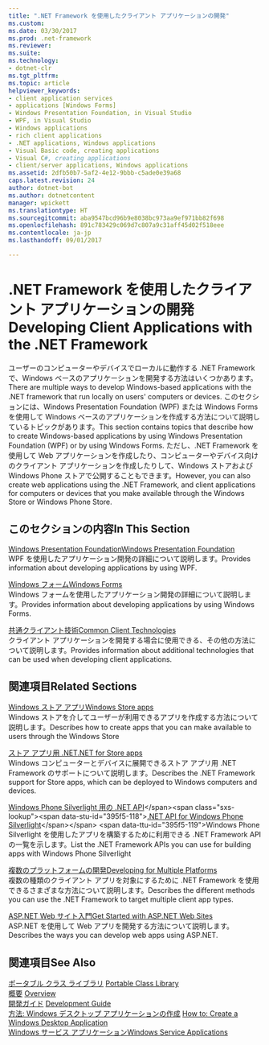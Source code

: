 ```yaml
---
title: ".NET Framework を使用したクライアント アプリケーションの開発"
ms.custom: 
ms.date: 03/30/2017
ms.prod: .net-framework
ms.reviewer: 
ms.suite: 
ms.technology:
- dotnet-clr
ms.tgt_pltfrm: 
ms.topic: article
helpviewer_keywords:
- client application services
- applications [Windows Forms]
- Windows Presentation Foundation, in Visual Studio
- WPF, in Visual Studio
- Windows applications
- rich client applications
- .NET applications, Windows applications
- Visual Basic code, creating applications
- Visual C#, creating applications
- client/server applications, Windows applications
ms.assetid: 2dfb50b7-5af2-4e12-9bbb-c5ade0e39a68
caps.latest.revision: 24
author: dotnet-bot
ms.author: dotnetcontent
manager: wpickett
ms.translationtype: HT
ms.sourcegitcommit: aba9547bcd96b9e8038bc973aa9ef971bb82f698
ms.openlocfilehash: 891c783429c069d7c807a9c31aff45d02f518eee
ms.contentlocale: ja-jp
ms.lasthandoff: 09/01/2017

---
```

# <a name="developing-client-applications-with-the-net-framework"></a><span data-ttu-id="395f5-102">.NET Framework を使用したクライアント アプリケーションの開発</span><span class="sxs-lookup"><span data-stu-id="395f5-102">Developing Client Applications with the .NET Framework</span></span>
<span data-ttu-id="395f5-103">ユーザーのコンピューターやデバイスでローカルに動作する .NET Framework で、Windows ベースのアプリケーションを開発する方法はいくつかあります。</span><span class="sxs-lookup"><span data-stu-id="395f5-103">There are multiple ways to develop Windows-based applications with the .NET framework that run locally on users' computers or devices.</span></span> <span data-ttu-id="395f5-104">このセクションには、Windows Presentation Foundation (WPF) または Windows Forms を使用して Windows ベースのアプリケーションを作成する方法について説明しているトピックがあります。</span><span class="sxs-lookup"><span data-stu-id="395f5-104">This section contains topics that describe how to create Windows-based applications by using Windows Presentation Foundation (WPF) or by using Windows Forms.</span></span> <span data-ttu-id="395f5-105">ただし、.NET Framework を使用して Web アプリケーションを作成したり、コンピューターやデバイス向けのクライアント アプリケーションを作成したりして、Windows ストアおよび Windows Phone ストアで公開することもできます。</span><span class="sxs-lookup"><span data-stu-id="395f5-105">However, you can also create web applications using the .NET Framework, and client applications for computers or devices that you make available through the Windows Store or Windows Phone Store.</span></span>  
  
## <a name="in-this-section"></a><span data-ttu-id="395f5-106">このセクションの内容</span><span class="sxs-lookup"><span data-stu-id="395f5-106">In This Section</span></span>  
 [<span data-ttu-id="395f5-107">Windows Presentation Foundation</span><span class="sxs-lookup"><span data-stu-id="395f5-107">Windows Presentation Foundation</span></span>](../../docs/framework/wpf/index.md)  
 <span data-ttu-id="395f5-108">WPF を使用したアプリケーション開発の詳細について説明します。</span><span class="sxs-lookup"><span data-stu-id="395f5-108">Provides information about developing applications by using WPF.</span></span>  
  
 [<span data-ttu-id="395f5-109">Windows フォーム</span><span class="sxs-lookup"><span data-stu-id="395f5-109">Windows Forms</span></span>](../../docs/framework/winforms/index.md)  
 <span data-ttu-id="395f5-110">Windows フォームを使用したアプリケーション開発の詳細について説明します。</span><span class="sxs-lookup"><span data-stu-id="395f5-110">Provides information about developing applications by using Windows Forms.</span></span>  
  
 [<span data-ttu-id="395f5-111">共通クライアント技術</span><span class="sxs-lookup"><span data-stu-id="395f5-111">Common Client Technologies</span></span>](../../docs/framework/common-client-technologies/index.md)  
 <span data-ttu-id="395f5-112">クライアント アプリケーションを開発する場合に使用できる、その他の方法について説明します。</span><span class="sxs-lookup"><span data-stu-id="395f5-112">Provides information about additional technologies that can be used when developing client applications.</span></span>  
  
## <a name="related-sections"></a><span data-ttu-id="395f5-113">関連項目</span><span class="sxs-lookup"><span data-stu-id="395f5-113">Related Sections</span></span>  
 [<span data-ttu-id="395f5-114">Windows ストア アプリ</span><span class="sxs-lookup"><span data-stu-id="395f5-114">Windows Store apps</span></span>](http://msdn.microsoft.com/windows/apps/)  
 <span data-ttu-id="395f5-115">Windows ストアを介してユーザーが利用できるアプリを作成する方法について説明します。</span><span class="sxs-lookup"><span data-stu-id="395f5-115">Describes how to create apps that you can make available to users through the Windows Store</span></span>  
  
 [<span data-ttu-id="395f5-116">ストア アプリ用 .NET</span><span class="sxs-lookup"><span data-stu-id="395f5-116">.NET for Store apps</span></span>](http://msdn.microsoft.com/library/windows/apps/br230302.aspx)  
 <span data-ttu-id="395f5-117">Windows コンピューターとデバイスに展開できるストア アプリ用 .NET Framework のサポートについて説明します。</span><span class="sxs-lookup"><span data-stu-id="395f5-117">Describes the .NET Framework support for Store apps, which can be deployed to Windows computers and devices.</span></span>  
  
 <span data-ttu-id="395f5-118">[Windows Phone Silverlight 用の .NET API](http://msdn.microsoft.com/library/windows/apps/xaml/jj207211\(v=vs.105\).aspx)</span><span class="sxs-lookup"><span data-stu-id="395f5-118">[.NET API for Windows Phone Silverlight](http://msdn.microsoft.com/library/windows/apps/xaml/jj207211\(v=vs.105\).aspx)</span></span>  
 <span data-ttu-id="395f5-119">Windows Phone Silverlight を使用したアプリを構築するために利用できる .NET Framework API の一覧を示します。</span><span class="sxs-lookup"><span data-stu-id="395f5-119">List the .NET Framework APIs you can use for building apps with Windows Phone Silverlight</span></span>  
  
 [<span data-ttu-id="395f5-120">複数のプラットフォームの開発</span><span class="sxs-lookup"><span data-stu-id="395f5-120">Developing for Multiple Platforms</span></span>](../../docs/standard/cross-platform/index.md)  
 <span data-ttu-id="395f5-121">複数の種類のクライアント アプリを対象にするために .NET Framework を使用できるさまざまな方法について説明します。</span><span class="sxs-lookup"><span data-stu-id="395f5-121">Describes the different methods you can use the .NET Framework to target multiple client app types.</span></span>  
  
 [<span data-ttu-id="395f5-122">ASP.NET Web サイト入門</span><span class="sxs-lookup"><span data-stu-id="395f5-122">Get Started with ASP.NET Web Sites</span></span>](http://www.asp.net/get-started/websites)  
 <span data-ttu-id="395f5-123">ASP.NET を使用して Web アプリを開発する方法について説明します。</span><span class="sxs-lookup"><span data-stu-id="395f5-123">Describes the ways you can develop web apps using ASP.NET.</span></span>  
  
## <a name="see-also"></a><span data-ttu-id="395f5-124">関連項目</span><span class="sxs-lookup"><span data-stu-id="395f5-124">See Also</span></span>  
 <span data-ttu-id="395f5-125">[ポータブル クラス ライブラリ](../../docs/standard/cross-platform/cross-platform-development-with-the-portable-class-library.md) </span><span class="sxs-lookup"><span data-stu-id="395f5-125">[Portable Class Library](../../docs/standard/cross-platform/cross-platform-development-with-the-portable-class-library.md) </span></span>  
 <span data-ttu-id="395f5-126">[概要](../../docs/framework/get-started/overview.md) </span><span class="sxs-lookup"><span data-stu-id="395f5-126">[Overview](../../docs/framework/get-started/overview.md) </span></span>  
 <span data-ttu-id="395f5-127">[開発ガイド](../../docs/framework/development-guide.md) </span><span class="sxs-lookup"><span data-stu-id="395f5-127">[Development Guide](../../docs/framework/development-guide.md) </span></span>  
 <span data-ttu-id="395f5-128">[方法: Windows デスクトップ アプリケーションの作成](http://msdn.microsoft.com/library/47021403-eaca-4c34-946a-a26c42a64148) </span><span class="sxs-lookup"><span data-stu-id="395f5-128">[How to: Create a Windows Desktop Application](http://msdn.microsoft.com/library/47021403-eaca-4c34-946a-a26c42a64148) </span></span>  
 [<span data-ttu-id="395f5-129">Windows サービス アプリケーション</span><span class="sxs-lookup"><span data-stu-id="395f5-129">Windows Service Applications</span></span>](../../docs/framework/windows-services/index.md)

